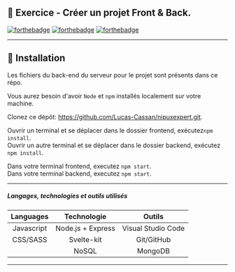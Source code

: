 ## 📎 Exercice - Créer un projet Front & Back.

[![forthebadge](https://forthebadge.com/images/badges/made-with-javascript.svg)](https://fr.wikipedia.org/wiki/JavaScript)  [![forthebadge](https://forthebadge.com/images/badges/fixed-bugs.svg)]() [![forthebadge](https://forthebadge.com/images/badges/built-with-love.svg)](https://forthebadge.com)

---

## 🔨 Installation

Les fichiers du back-end du serveur pour le projet sont présents dans ce répo.

Vous aurez besoin d'avoir `Node` et `npm` installés localement sur votre machine.

Clonez ce dépôt: https://github.com/Lucas-Cassan/nipuxexpert.git.  

Ouvrir un terminal et se déplacer dans le dossier frontend, exécutez`npm install`.  
Ouvrir un autre terminal et se déplacer dans le dossier backend, exécutez `npm install`.  

Dans votre terminal frontend, executez `npm start`.  
Dans votre terminal backend, executez `npm start`.  

---

##### Langages, technologies et outils utilisés

|  Languages   |     Technologie       |           Outils           |
| :----------: | :--------:   | :------------------------: |
|  Javascript  |  Node.js + Express     | Visual Studio Code |
|     CSS/SASS     |  Svelte-kit  |                    Git/GitHub        |
|          |  NoSQL  |                    MongoDB        |

---
